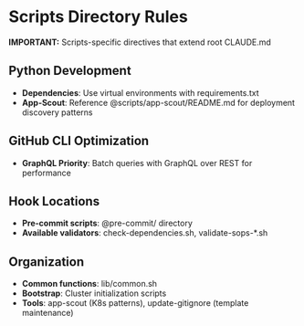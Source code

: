 # Scripts Directory Rules

**IMPORTANT:** Scripts-specific directives that extend root CLAUDE.md

## Python Development

- **Dependencies**: Use virtual environments with requirements.txt
- **App-Scout**: Reference @scripts/app-scout/README.md for deployment discovery patterns

## GitHub CLI Optimization

- **GraphQL Priority**: Batch queries with GraphQL over REST for performance

## Hook Locations

- **Pre-commit scripts**: @pre-commit/ directory
- **Available validators**: check-dependencies.sh, validate-sops-*.sh

## Organization

- **Common functions**: lib/common.sh
- **Bootstrap**: Cluster initialization scripts
- **Tools**: app-scout (K8s patterns), update-gitignore (template maintenance)
